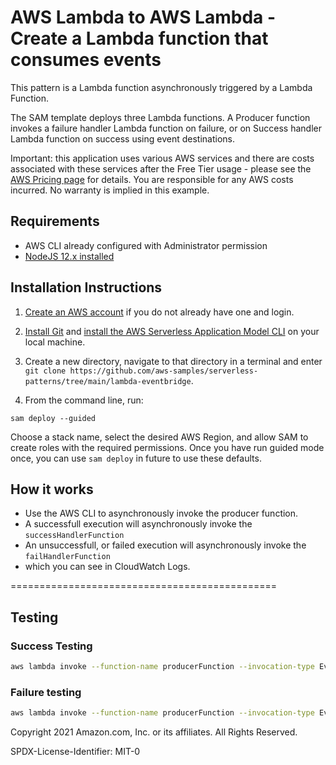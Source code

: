 # AWS Lambda to AWS Lambda - Create a Lambda function that consumes events

This pattern is a Lambda function asynchronously triggered by a Lambda Function. 

The SAM template deploys three Lambda functions. A Producer function invokes a failure handler Lambda function on failure, or on Success handler Lambda function on success using event destinations.

Important: this application uses various AWS services and there are costs associated with these services after the Free Tier usage - please see the [AWS Pricing page](https://aws.amazon.com/pricing/) for details. You are responsible for any AWS costs incurred. No warranty is implied in this example.

## Requirements

* AWS CLI already configured with Administrator permission
* [NodeJS 12.x installed](https://nodejs.org/en/download/)

## Installation Instructions

1. [Create an AWS account](https://portal.aws.amazon.com/gp/aws/developer/registration/index.html) if you do not already have one and login.

1. [Install Git](https://git-scm.com/book/en/v2/Getting-Started-Installing-Git) and [install the AWS Serverless Application Model CLI](https://docs.aws.amazon.com/serverless-application-model/latest/developerguide/serverless-sam-cli-install.html) on your local machine.

1. Create a new directory, navigate to that directory in a terminal and enter ```git clone https://github.com/aws-samples/serverless-patterns/tree/main/lambda-eventbridge```.

1. From the command line, run:
```
sam deploy --guided
```
Choose a stack name, select the desired AWS Region, and allow SAM to create roles with the required permissions. Once you have run guided mode once, you can use `sam deploy` in future to use these defaults.

## How it works

* Use the AWS CLI to asynchronously invoke the producer function.
* A successfull execution will asynchronously invoke the `successHandlerFunction`
* An unsuccessfull, or failed execution will asynchronously invoke the `failHandlerFunction`
* which you can see in CloudWatch Logs.

==============================================

## Testing

### Success Testing

```bash
aws lambda invoke --function-name producerFunction --invocation-type Event --payload  '{"Success":true}' response.json --cli-binary-format raw-in-base64-out
```

### Failure testing
```bash
aws lambda invoke --function-name producerFunction --invocation-type Event --payload  '{"Success":false}' response.json --cli-binary-format raw-in-base64-out
```


Copyright 2021 Amazon.com, Inc. or its affiliates. All Rights Reserved.

SPDX-License-Identifier: MIT-0
